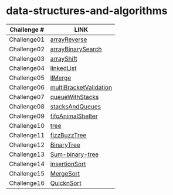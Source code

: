 # data-structures-and-algorithms

Challenge # | LINK 
------      | ----
Challenge01 | [arrayReverse](https://github.com/Balqees-401-advanced-javascript/data-structures-and-algorithms/tree/master/challenges/arrayReverse)
Challenge02 | [arrayBinarySearch](https://github.com/Balqees-401-advanced-javascript/data-structures-and-algorithms/tree/master/challenges/arrayBinarySearch)
Challenge03 | [arrayShift](https://github.com/Balqees-401-advanced-javascript/data-structures-and-algorithms/tree/master/challenges/arrayShift)
Challenge04 | [linkedList](https://github.com/Balqees-401-advanced-javascript/data-structures-and-algorithms/tree/master/challenges/linkedList)
Challenge05 | [llMerge](https://github.com/Balqees-401-advanced-javascript/data-structures-and-algorithms/tree/master/challenges/llMerge)
Challenge06 | [multiBracketValidation](https://github.com/Balqees-401-advanced-javascript/data-structures-and-algorithms/tree/master/challenges/multiBracketValidation)
Challenge07 | [queueWithStacks](https://github.com/Balqees-401-advanced-javascript/data-structures-and-algorithms/tree/master/challenges/queueWithStacks)
Challenge08 | [stacksAndQueues](https://github.com/Balqees-401-advanced-javascript/data-structures-and-algorithms/tree/master/challenges/stacksAndQueues)
Challenge09 | [fifoAnimalShelter](https://github.com/Balqees-401-advanced-javascript/data-structures-and-algorithms/tree/master/challenges/fifoAnimalShelter)
Challenge10 | [tree](https://github.com/Balqees-401-advanced-javascript/data-structures-and-algorithms/tree/master/challenges/tree)
Challenge11 | [fizzBuzzTree](https://github.com/Balqees-401-advanced-javascript/data-structures-and-algorithms/tree/master/challenges/fizzBuzzTree)
Challenge12 | [BinaryTree](https://github.com/Balqees-401-advanced-javascript/data-structures-and-algorithms/tree/master/challenges/BinaryTree)
Challenge13 | [Sum-binary-tree](https://github.com/Balqees-401-advanced-javascript/data-structures-and-algorithms/tree/Sum-binary-tree)
Challenge14 | [insertionSort](https://github.com/Balqees-401-advanced-javascript/data-structures-and-algorithms/tree/Quick-Sort/challenges/Insertion%20Sort)
Challenge15 | [MergeSort](https://github.com/Balqees-401-advanced-javascript/data-structures-and-algorithms/tree/Quick-Sort/challenges/MergeSort)
Challenge16 | [QuicknSort](https://github.com/Balqees-401-advanced-javascript/data-structures-and-algorithms/tree/Quick-Sort/challenges/Quick-Sort)
